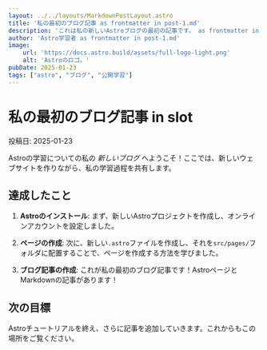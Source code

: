 ```yaml
---
layout: ../../layouts/MarkdownPostLayout.astro
title: '私の最初のブログ記事 as frontmatter in post-1.md'
description: 'これは私の新しいAstroブログの最初の記事です。 as frontmatter in post-1.md'
author: 'Astro学習者 as frontmatter in post-1.md'
image:
    url: 'https://docs.astro.build/assets/full-logo-light.png'
    alt: 'Astroのロゴ。'
pubDate: 2025-01-23
tags: ["astro", "ブログ", "公開学習"]
---
```

# 私の最初のブログ記事 in slot

投稿日: 2025-01-23

Astroの学習についての私の _新しいブログ_ へようこそ！ここでは、新しいウェブサイトを作りながら、私の学習過程を共有します。

## 達成したこと

1. **Astroのインストール**: まず、新しいAstroプロジェクトを作成し、オンラインアカウントを設定しました。

2. **ページの作成**: 次に、新しい`.astro`ファイルを作成し、それを`src/pages/`フォルダに配置することで、ページを作成する方法を学びました。

3. **ブログ記事の作成**: これが私の最初のブログ記事です！AstroページとMarkdownの記事があります！

## 次の目標

Astroチュートリアルを終え、さらに記事を追加していきます。これからもこの場所をご覧ください。
